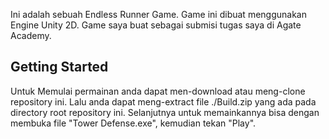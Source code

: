 Ini adalah sebuah Endless Runner Game. Game ini dibuat menggunakan Engine Unity 2D. Game saya buat sebagai submisi tugas saya di Agate Academy.

## Getting Started
Untuk Memulai permainan anda dapat men-download atau meng-clone repository ini. Lalu anda dapat meng-extract file ./Build.zip yang ada pada directory root repository ini. Selanjutnya untuk memainkannya bisa dengan membuka file "Tower Defense.exe", kemudian tekan "Play".
